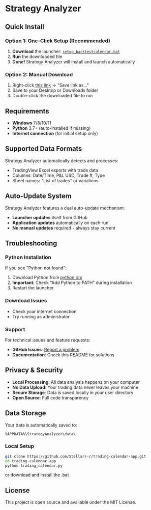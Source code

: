 # Strategy Analyzer

## Quick Install

### Option 1: One-Click Setup (Recommended)
1. **Download** the launcher: [`setup_backtestcalendar.bat`](https://raw.githubusercontent.com/Stellarr-r/trading-calendar-app/main/setup_backtestcalendar.bat)
2. **Run** the downloaded file
3. **Done!** Strategy Analyzer will install and launch automatically

### Option 2: Manual Download
1. Right-click [this link](https://raw.githubusercontent.com/Stellarr-r/trading-calendar-app/main/setup_backtestcalendar.bat) → "Save link as..."
2. Save to your Desktop or Downloads folder
3. Double-click the downloaded file to run

## Requirements

- **Windows** 7/8/10/11
- **Python** 3.7+ (auto-installed if missing)
- **Internet connection** (for initial setup only)

## Supported Data Formats

Strategy Analyzer automatically detects and processes:
- TradingView Excel exports with trade data
- Columns: Date/Time, P&L USD, Trade #, Type
- Sheet names: "List of trades" or variations

## Auto-Update System

Strategy Analyzer features a dual auto-update mechanism:
- **Launcher updates** itself from GitHub
- **Application updates** automatically on each run
- **No manual updates** required - always stay current

## Troubleshooting

### Python Installation
If you see "Python not found":
1. Download Python from [python.org](https://www.python.org/downloads/)
2. **Important**: Check "Add Python to PATH" during installation
3. Restart the launcher

### Download Issues
- Check your internet connection
- Try running as administrator

### Support
For technical issues and feature requests:
- **GitHub Issues**: [Report a problem](https://github.com/Stellarr-r/trading-calendar-app/issues)
- **Documentation**: Check this README for solutions

## Privacy & Security

- **Local Processing**: All data analysis happens on your computer
- **No Data Upload**: Your trading data never leaves your machine
- **Secure Storage**: Data is saved locally in your user directory
- **Open Source**: Full code transparency

## Data Storage

Your data is automatically saved to:
```
%APPDATA%\StrategyAnalyzer\data\
```

### Local Setup
```bash
git clone https://github.com/Stellarr-r/trading-calendar-app.git
cd trading-calendar-app
python trading_calendar.py
```

or download and install the .bat

## License

This project is open source and available under the MIT License.
